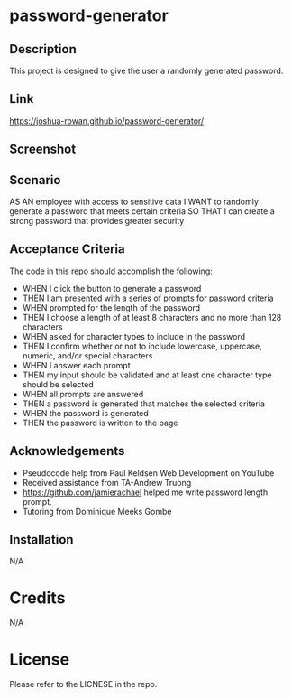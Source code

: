 # password-generator

## Description

This project is designed to give the user a randomly generated password.

## Link
https://joshua-rowan.github.io/password-generator/

## Screenshot


## Scenario

AS AN employee with access to sensitive data
I WANT to randomly generate a password that meets certain criteria
SO THAT I can create a strong password that provides greater security

## Acceptance Criteria

The code in this repo should accomplish the following:

* WHEN I click the button to generate a password
* THEN I am presented with a series of prompts for password criteria
* WHEN prompted for the length of the password
* THEN I choose a length of at least 8 characters and no more than 128 characters
* WHEN asked for character types to include in the password
* THEN I confirm whether or not to include lowercase, uppercase, numeric, and/or special characters
* WHEN I answer each prompt
* THEN my input should be validated and at least one character type should be selected
* WHEN all prompts are answered
* THEN a password is generated that matches the selected criteria
* WHEN the password is generated
* THEN the password is written to the page

## Acknowledgements
* Pseudocode help from Paul Keldsen Web Development on YouTube
* Received assistance from TA-Andrew Truong
* https://github.com/jamierachael helped me write password length prompt. 
* Tutoring from Dominique Meeks Gombe

## Installation
N/A

# Credits
N/A

# License
Please refer to the LICNESE in the repo.
